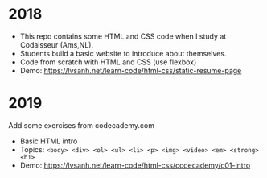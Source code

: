 # 2018
- This repo contains some HTML and CSS code when I study at Codaisseur (Ams,NL).
- Students build a basic website to introduce about themselves.
- Code from scratch with HTML and CSS (use flexbox)
- Demo: https://lvsanh.net/learn-code/html-css/static-resume-page

# 2019
Add some exercises from codecademy.com
- Basic HTML intro
- Topics: `<body> <div> <ol> <ul> <li> <p> <img> <video> <em> <strong> <h1>`
- Demo: https://lvsanh.net/learn-code/html-css/codecademy/c01-intro